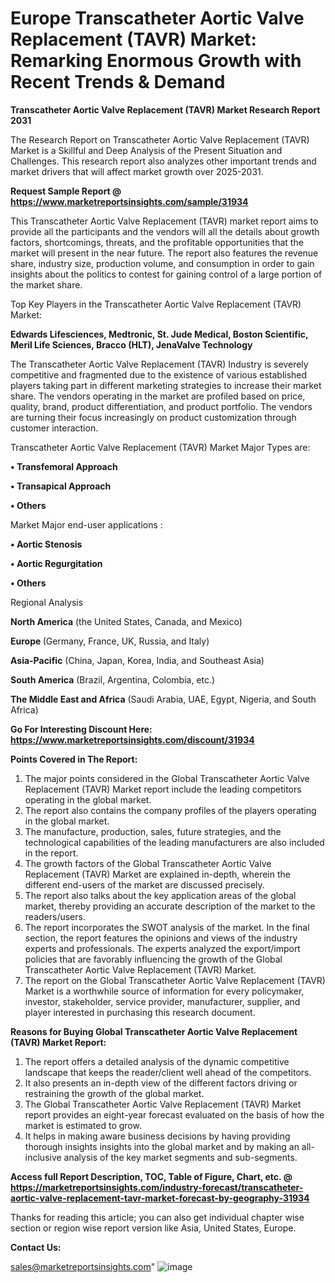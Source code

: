  # Europe Transcatheter Aortic Valve Replacement (TAVR) Market: Remarking Enormous Growth with Recent Trends & Demand

<strong>Transcatheter Aortic Valve Replacement (TAVR) Market Research Report 2031</strong>

The Research Report on Transcatheter Aortic Valve Replacement (TAVR) Market is a Skillful and Deep Analysis of the Present Situation and Challenges. This research report also analyzes other important trends and market drivers that will affect market growth over 2025-2031.

<strong>Request Sample Report @ <a href=https://www.marketreportsinsights.com/sample/31934>https://www.marketreportsinsights.com/sample/31934</a></strong>

This Transcatheter Aortic Valve Replacement (TAVR) market report aims to provide all the participants and the vendors will all the details about growth factors, shortcomings, threats, and the profitable opportunities that the market will present in the near future. The report also features the revenue share, industry size, production volume, and consumption in order to gain insights about the politics to contest for gaining control of a large portion of the market share.

Top Key Players in the Transcatheter Aortic Valve Replacement (TAVR) Market:

<strong>Edwards Lifesciences, Medtronic, St. Jude Medical, Boston Scientific, Meril Life Sciences, Bracco (HLT), JenaValve Technology</strong>

The Transcatheter Aortic Valve Replacement (TAVR) Industry is severely competitive and fragmented due to the existence of various established players taking part in different marketing strategies to increase their market share. The vendors operating in the market are profiled based on price, quality, brand, product differentiation, and product portfolio. The vendors are turning their focus increasingly on product customization through customer interaction.

Transcatheter Aortic Valve Replacement (TAVR) Market Major Types are:

<strong>• Transfemoral Approach

• Transapical Approach

• Others</strong>

Market Major end-user applications :

<strong>• Aortic Stenosis

• Aortic Regurgitation

• Others</strong>

Regional Analysis

</u><strong><b>North America</b></strong> (the United States, Canada, and Mexico)

<strong><b>Europe </b></strong>(Germany, France, UK, Russia, and Italy)

<strong><b>Asia-Pacific</b></strong> (China, Japan, Korea, India, and Southeast Asia)

<strong><b>South America</b></strong> (Brazil, Argentina, Colombia, etc.)

<strong><b>The Middle East and Africa</b></strong> (Saudi Arabia, UAE, Egypt, Nigeria, and South Africa)

<strong>Go For Interesting Discount Here: <a href=https://www.marketreportsinsights.com/discount/31934>https://www.marketreportsinsights.com/discount/31934</a></strong>

<strong>Points Covered in The Report:</strong>
<ol>
  <li>The major points considered in the Global Transcatheter Aortic Valve Replacement (TAVR) Market report include the leading competitors operating in the global market.</li>
  <li>The report also contains the company profiles of the players operating in the global market.</li>
  <li>The manufacture, production, sales, future strategies, and the technological capabilities of the leading manufacturers are also included in the report.</li>
  <li>The growth factors of the Global Transcatheter Aortic Valve Replacement (TAVR) Market are explained in-depth, wherein the different end-users of the market are discussed precisely.</li>
  <li>The report also talks about the key application areas of the global market, thereby providing an accurate description of the market to the readers/users.</li>
  <li>The report incorporates the SWOT analysis of the market. In the final section, the report features the opinions and views of the industry experts and professionals. The experts analyzed the export/import policies that are favorably influencing the growth of the Global Transcatheter Aortic Valve Replacement (TAVR) Market.</li>
  <li>The report on the Global Transcatheter Aortic Valve Replacement (TAVR) Market is a worthwhile source of information for every policymaker, investor, stakeholder, service provider, manufacturer, supplier, and player interested in purchasing this research document.</li>
</ol>
<strong>Reasons for Buying Global Transcatheter Aortic Valve Replacement (TAVR) Market Report:</strong>

<ol>
  <li>The report offers a detailed analysis of the dynamic competitive landscape that keeps the reader/client well ahead of the competitors.</li>
  <li>It also presents an in-depth view of the different factors driving or restraining the growth of the global market.</li>
  <li>The Global Transcatheter Aortic Valve Replacement (TAVR) Market report provides an eight-year forecast evaluated on the basis of how the market is estimated to grow.</li>
  <li>It helps in making aware business decisions by having providing thorough insights insights into the global market and by making an all-inclusive analysis of the key market segments and sub-segments.</li>
</ol>
<strong>Access full Report Description, TOC, Table of Figure, Chart, etc. @ <a href=https://marketreportsinsights.com/industry-forecast/transcatheter-aortic-valve-replacement-tavr-market-forecast-by-geography-31934>https://marketreportsinsights.com/industry-forecast/transcatheter-aortic-valve-replacement-tavr-market-forecast-by-geography-31934</a></strong>


Thanks for reading this article; you can also get individual chapter wise section or region wise report version like Asia, United States, Europe.

<strong>Contact Us:</strong>

sales@marketreportsinsights.com"
![image](https://github.com/user-attachments/assets/da2678af-4b2e-4eba-95ef-fe41923ba1e1)
